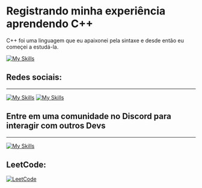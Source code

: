 # Registrando minha experiência aprendendo C++
C++ foi uma linguagem que eu apaixonei pela sintaxe e desde então eu começei a estudá-la.

[![My Skills](https://skillicons.dev/icons?i=cpp)]() 

## Redes sociais:
<hr>

<!-- [![My Skills](https://skillicons.dev/icons?i=linkedin)](https://www.linkedin.com/in/lucas-rabello-42b23a339/) -->
[![My Skills](https://skillicons.dev/icons?i=instagram)](https://www.instagram.com/lcs.carvalho_/?next=%2F) 
[![My Skills](https://skillicons.dev/icons?i=linkedin)](https://www.linkedin.com/in/lucas-rabello-42b23a339) 

## Entre em uma comunidade no Discord para interagir com outros Devs
<hr>

[![My Skills](https://skillicons.dev/icons?i=discord)](https://discord.gg/6meEEqs2) 

## LeetCode:
[![LeetCode](https://img.shields.io/badge/LeetCode-Lucas--Rabello--Dev-orange?style=for-the-badge&logo=leetcode&logoColor=white)](https://leetcode.com/u/lucas-rabello-dev/)
